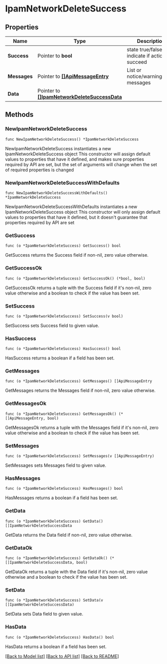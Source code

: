 # IpamNetworkDeleteSuccess

## Properties

Name | Type | Description | Notes
------------ | ------------- | ------------- | -------------
**Success** | Pointer to **bool** | state true/false indicate if action succeed | [optional] 
**Messages** | Pointer to [**[]ApiMessageEntry**](ApiMessageEntry.md) | List or notice/warning/error messages | [optional] 
**Data** | Pointer to [**[]IpamNetworkDeleteSuccessData**](IpamNetworkDeleteSuccessData.md) |  | [optional] 

## Methods

### NewIpamNetworkDeleteSuccess

`func NewIpamNetworkDeleteSuccess() *IpamNetworkDeleteSuccess`

NewIpamNetworkDeleteSuccess instantiates a new IpamNetworkDeleteSuccess object
This constructor will assign default values to properties that have it defined,
and makes sure properties required by API are set, but the set of arguments
will change when the set of required properties is changed

### NewIpamNetworkDeleteSuccessWithDefaults

`func NewIpamNetworkDeleteSuccessWithDefaults() *IpamNetworkDeleteSuccess`

NewIpamNetworkDeleteSuccessWithDefaults instantiates a new IpamNetworkDeleteSuccess object
This constructor will only assign default values to properties that have it defined,
but it doesn't guarantee that properties required by API are set

### GetSuccess

`func (o *IpamNetworkDeleteSuccess) GetSuccess() bool`

GetSuccess returns the Success field if non-nil, zero value otherwise.

### GetSuccessOk

`func (o *IpamNetworkDeleteSuccess) GetSuccessOk() (*bool, bool)`

GetSuccessOk returns a tuple with the Success field if it's non-nil, zero value otherwise
and a boolean to check if the value has been set.

### SetSuccess

`func (o *IpamNetworkDeleteSuccess) SetSuccess(v bool)`

SetSuccess sets Success field to given value.

### HasSuccess

`func (o *IpamNetworkDeleteSuccess) HasSuccess() bool`

HasSuccess returns a boolean if a field has been set.

### GetMessages

`func (o *IpamNetworkDeleteSuccess) GetMessages() []ApiMessageEntry`

GetMessages returns the Messages field if non-nil, zero value otherwise.

### GetMessagesOk

`func (o *IpamNetworkDeleteSuccess) GetMessagesOk() (*[]ApiMessageEntry, bool)`

GetMessagesOk returns a tuple with the Messages field if it's non-nil, zero value otherwise
and a boolean to check if the value has been set.

### SetMessages

`func (o *IpamNetworkDeleteSuccess) SetMessages(v []ApiMessageEntry)`

SetMessages sets Messages field to given value.

### HasMessages

`func (o *IpamNetworkDeleteSuccess) HasMessages() bool`

HasMessages returns a boolean if a field has been set.

### GetData

`func (o *IpamNetworkDeleteSuccess) GetData() []IpamNetworkDeleteSuccessData`

GetData returns the Data field if non-nil, zero value otherwise.

### GetDataOk

`func (o *IpamNetworkDeleteSuccess) GetDataOk() (*[]IpamNetworkDeleteSuccessData, bool)`

GetDataOk returns a tuple with the Data field if it's non-nil, zero value otherwise
and a boolean to check if the value has been set.

### SetData

`func (o *IpamNetworkDeleteSuccess) SetData(v []IpamNetworkDeleteSuccessData)`

SetData sets Data field to given value.

### HasData

`func (o *IpamNetworkDeleteSuccess) HasData() bool`

HasData returns a boolean if a field has been set.


[[Back to Model list]](../README.md#documentation-for-models) [[Back to API list]](../README.md#documentation-for-api-endpoints) [[Back to README]](../README.md)


